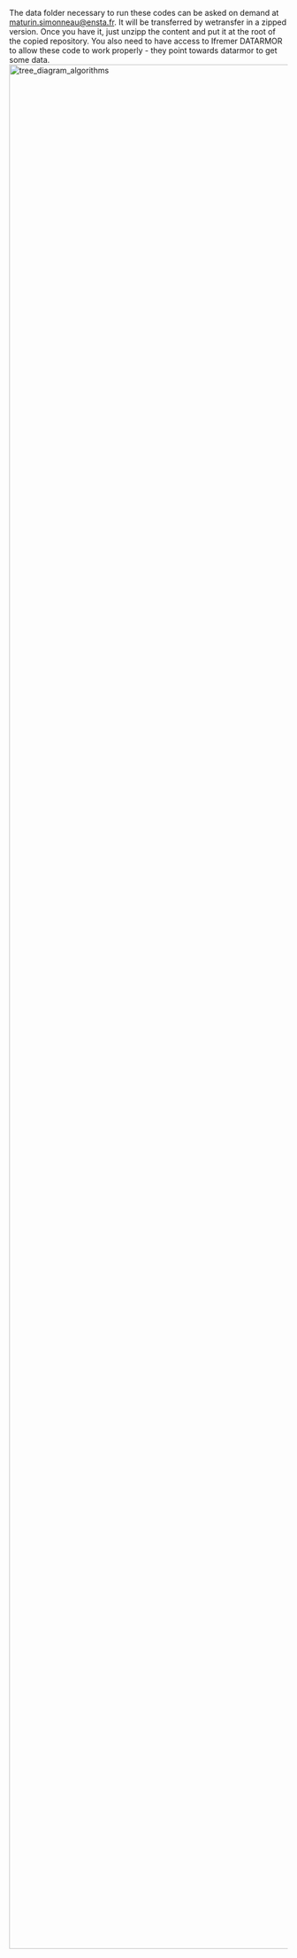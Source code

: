 The data folder necessary to run these codes can be asked on demand at maturin.simonneau@ensta.fr. It will be transferred by wetransfer in a zipped version.
Once you have it, just unzipp the content and put it at the root of the copied repository.
You also need to have access to Ifremer DATARMOR to allow these code to work properly - they point towards datarmor to get some data. 
<img width="4998" height="3403" alt="tree_diagram_algorithms" src="https://github.com/user-attachments/assets/88ac329f-f7e4-447a-8309-7ff09c249ee9" />
